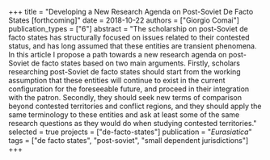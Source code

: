 +++
title = "Developing a New Research Agenda on Post-Soviet De Facto States [forthcoming]"
date = 2018-10-22
authors = ["Giorgio Comai"]
publication_types = ["6"]
abstract = "The scholarship on post-Soviet de facto states has structurally focused on issues related to their contested status, and has long assumed that these entities are transient phenomena. In this article I propose a path towards a new research agenda on post-Soviet de facto states based on two main arguments. Firstly, scholars researching post-Soviet de facto states should start from the working assumption that these entities will continue to exist in the current configuration for the foreseeable future, and proceed in their integration with the patron. Secondly, they should seek new terms of comparison beyond contested territories and conflict regions, and they should apply the same terminology to these entities and ask at least some of the same research questions as they would do when studying contested territories."
selected = true
projects = ["de-facto-states"]
publication = "*Eurasiatica*"
tags = ["de facto states", "post-soviet", "small dependent jurisdictions"]
+++


